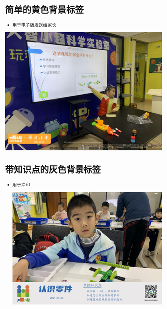 # 简单的黄色背景标签

* 用于电子版发送给家长
  
![黄色背景标签电子版](../pics/黄色简单背景标签.jpg)



# 带知识点的灰色背景标签

* 用于冲印
  
  ![白色背景标签电子版](../pics/灰色带知识点的背景标签.jpg)








